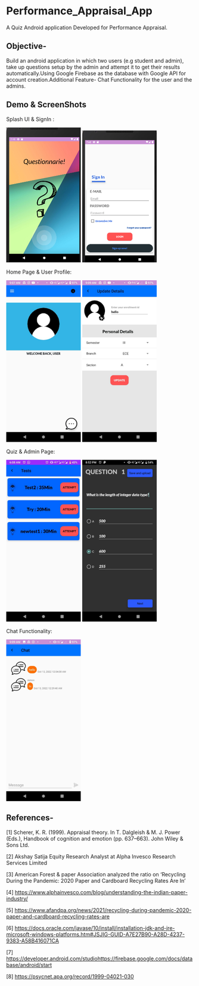 # Performance_Appraisal_App
A Quiz Android application Developed for Performance Appraisal.

Objective-
---------------
Build an android application in which two users (e.g student and admin), take up questions setup by the admin and attempt it to get their results automatically.Using Google Firebase as the database with Google API for account creation.Additional Feature- Chat Functionality for the user and the admins.

Demo & ScreenShots
--------------------
Splash UI & SignIn :

<img alt="Splash UI" src="https://github.com/Davidskumar/Performance_Appraisal_App/blob/master/DemoImages/SplashUI.png" width="200"/>  <img alt="Signin UI" src="https://github.com/Davidskumar/Performance_Appraisal_App/blob/master/DemoImages/SignIn.png" width="200"/>

Home Page & User Profile:

<img alt="Home UI" src="https://github.com/Davidskumar/Performance_Appraisal_App/blob/master/DemoImages/HomePage.jpeg" width="200"/>      <img alt="User UI" src="https://github.com/Davidskumar/Performance_Appraisal_App/blob/master/DemoImages/UserProfile.jpeg" width="200"/>

Quiz & Admin Page:

<img alt="Quiz UI" src="https://github.com/Davidskumar/Performance_Appraisal_App/blob/master/DemoImages/Quiz.jpeg" width="200"/>      <img alt="Admin UI" src="https://github.com/Davidskumar/Performance_Appraisal_App/blob/master/DemoImages/AdminSetup.jpeg" width="200"/>

Chat Functionality:

<img alt="Chat UI" src="https://github.com/Davidskumar/Performance_Appraisal_App/blob/master/DemoImages/ChatFunction.jpeg" width="200"/>


References-
-------------
[1] Scherer, K. R. (1999). Appraisal theory. In T. Dalgleish & M. J. Power (Eds.), Handbook of cognition and emotion (pp. 637–663). John Wiley & Sons Ltd.

[2] Akshay Satija Equity Research Analyst at Alpha Invesco Research Services Limited

[3]	American Forest & paper Association analyzed the ratio on ‘Recycling During the Pandemic: 2020 Paper and Cardboard Recycling Rates Are In’

[4]	https://www.alphainvesco.com/blog/understanding-the-indian-paper-industry/

[5]	https://www.afandpa.org/news/2021/recycling-during-pandemic-2020-paper-and-cardboard-recycling-rates-are

[6]	https://docs.oracle.com/javase/10/install/installation-jdk-and-jre-microsoft-windows-platforms.htm#JSJIG-GUID-A7E27B90-A28D-4237-9383-A58B416071CA

[7]	https://developer.android.com/studiohttps://firebase.google.com/docs/database/android/start

[8] https://psycnet.apa.org/record/1999-04021-030
